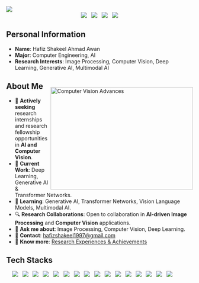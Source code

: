 <img src="https://capsule-render.vercel.app/api?type=rect&color=gradient&text=%20%20WELCOME%20%20&fontAlign=30&fontSize=30&textBg=true&desc=Hafiz%20Shakeel's%20github&descAlign=60&descAlignY=50" />

<br>

<div align="center">
<a href="mailto:hafizshakeel1997@gmail.com">
<img src="https://img.shields.io/badge/Gmail-d14836?style=flat-square&logo=Gmail&logoColor=white&link=mailto:hafizshakeel1997@gmail.com"/></a> 
&nbsp; <a href="https://www.linkedin.com/in/hafiz-shakeel-ahmad-awan-b306a113b/" target="_blank"> 
<img src="https://img.shields.io/badge/LinkedIn-blue?style=flat-square&logo=linkedin&logoColor=white"/></a> 
&nbsp; <a href="https://x.com/_hshakeelahmad" target="_blank">
<img src="https://img.shields.io/badge/Twitter-1DA1F2?style=flat-square&logo=twitter&logoColor=white"/></a>
&nbsp; <a href="https://hafizshakeel.github.io/"><img src="https://img.shields.io/badge/Portfolio-black?style=flat-square&logo=githubpages&logoColor=white"/></a>
</div>


## Personal Information
- **Name**: Hafiz Shakeel Ahmad Awan  
- **Major**: Computer Engineering, AI
- **Research Interests**: Image Processing, Computer Vision, Deep Learning, Generative AI, Multimodal AI

<img align="right" src="https://cdn.pixabay.com/animation/2024/07/31/20/48/20-48-43-696_512.gif" alt="Computer Vision Advances" width="384" height="277" style="margin-top: 30px;">

## About Me
- 🌟 **Actively seeking** research internships and research fellowship opportunities in **AI and Computer Vision**.
- 🤖 **Current Work**: Deep Learning, Generative AI & Transformer Networks.
- 🧠 **Learning**: Generative AI, Transformer Networks, Vision Language Models, Multimodal AI.
- 🔍 **Research Collaborations**: Open to collaboration in **AI-driven Image Processing** and **Computer Vision** applications.
- 💬 **Ask me about**: Image Processing, Computer Vision, Deep Learning.
- 📧 **Contact**: hafizshakeel1997@gmail.com
- 📑 **Know more**: [Research Experiences & Achievements](https://hafizshakeel.github.io/)


## Tech Stacks

&nbsp; &nbsp;
<img src="https://img.shields.io/badge/Python-F6C915?style=flat-square&logo=Python&logoColor=white"/> &nbsp;
<img src="https://img.shields.io/badge/PyTorch-EE4C2C?style=flat-square&logo=pytorch&logoColor=white"/> &nbsp;
<img src="https://img.shields.io/badge/TensorFlow-FF6F00?style=flat-square&logo=TensorFlow&logoColor=white"> &nbsp;
<img src="https://img.shields.io/badge/OpenCV-5C3EE8?style=flat-square&logo=OpenCV&logoColor=white"/> &nbsp;
<img src="https://img.shields.io/badge/NumPy-013243?style=flat-square&logo=NumPy&logoColor=white"/> &nbsp;
<img src="https://img.shields.io/badge/Matplotlib-007ACC?style=flat-square&logo=Matplotlib&logoColor=white"/> &nbsp;
<img src="https://img.shields.io/badge/Pandas-150458?style=flat-square&logo=Pandas&logoColor=white"/> &nbsp;
<img src="https://img.shields.io/badge/MATLAB-FF6F00?style=flat-square&logo=MathWorks&logoColor=white"> &nbsp;
<img src="https://img.shields.io/badge/C++-00599C?style=flat-square&logo=C%2B%2B&logoColor=white"/> &nbsp;
<img src="https://img.shields.io/badge/HuggingFace-FFD300?style=flat-square&logo=HuggingFace&logoColor=black"/> &nbsp;
<img src="https://img.shields.io/badge/Jupyter-F37626?style=flat-square&logo=Jupyter&logoColor=white"/> &nbsp;
<img src="https://img.shields.io/badge/GoogleColab-525252?style=flat-square&logo=GoogleColab&logoColor=white"/> &nbsp;
<img src="https://img.shields.io/badge/Overleaf-47A141?style=flat-square&logo=Overleaf&logoColor=white"/> &nbsp;
<img src="https://img.shields.io/badge/Postman-FF6C37?style=flat-square&logo=Postman&logoColor=white"/> &nbsp;
<img src="https://img.shields.io/badge/Docker-2496ED?style=flat-square&logo=Docker&logoColor=white"/> &nbsp;
<img src="https://img.shields.io/badge/Git-F05032?style=flat-square&logo=Git&logoColor=white"/>


<!-- ## GitHub Stats

![Hafiz Shakeel's GitHub stats](https://github-readme-stats.vercel.app/api?username=hafizshakeel&show_icons=true&theme=radical)
 -->
